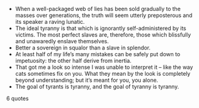  - When a well-packaged web of lies has been sold gradually to the masses over generations, the truth will seem utterly preposterous and its speaker a raving lunatic.
 - The ideal tyranny is that which is ignorantly self-administered by its victims. The most perfect slaves are, therefore, those which blissfully and unawaredly enslave themselves.
 - Better a sovereign in squalor than a slave in splendor.
 - At least half of my life’s many mistakes can be safely put down to impetuosity: the other half derive from inertia.
 - That got me a look so intense I was unable to interpret it – like the way cats sometimes fix on you. What they mean by the look is completely beyond understanding; but it’s meant for you, you alone.
 - The goal of tyrants is tyranny, and the goal of tyranny is tyranny.

6 quotes